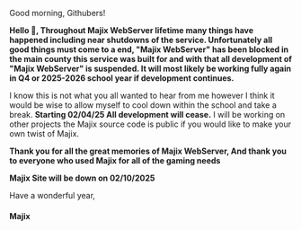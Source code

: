 
Good morning, Githubers!

<strong>Hello 👋, Throughout Majix WebServer lifetime many things have happened including near shutdowns of the service. Unfortunately all good things must come to a end,  "Majix WebServer" has been blocked in the main county this service was built for and with that all development of "Majix WebServer" is suspended. It will most likely be working fully again in Q4 or 2025-2026 school year if development continues.</strong>

I know this is not what you all wanted to hear from me however I think it would be wise to allow myself to cool down within the school and take a break. <strong>Starting 02/04/25 All development will cease.</strong> I will be working on other projects the Majix source code is public if you would like to make your own twist of Majix.

<strong>Thank you for all the great memories of Majix WebServer, And thank you to everyone who used Majix for all of the gaming needs</strong>

<Strong>Majix Site will be down on 02/10/2025</strong>

Have a wonderful year,
<h4>Majix</h4>
